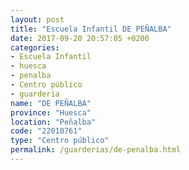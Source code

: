 ```yaml
---
layout: post
title: "Escuela Infantil DE PEÑALBA"
date: 2017-09-20 20:57:05 +0200
categories:
- Escuela Infantil
- huesca
- penalba
- Centro público
- guarderia
name: "DE PEÑALBA"
province: "Huesca"
location: "Peñalba"
code: "22010761"
type: "Centro público"
permalink: /guarderias/de-penalba.html
---
```


